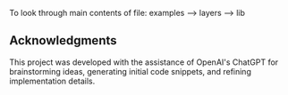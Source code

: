 To look through main contents of file:
examples --> layers --> lib

## Acknowledgments

This project was developed with the assistance of OpenAI's ChatGPT for brainstorming ideas, generating initial code snippets, and refining implementation details.
